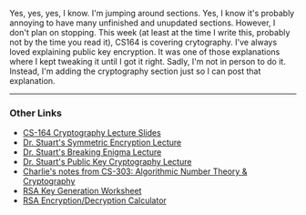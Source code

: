 Yes, yes, yes, I know.
I'm jumping around sections.
Yes, I know it's probably annoying to have many unfinished and unupdated
sections.
However, I don't plan on stopping.
This week (at least at the time I write this, probably not by the time you read
it), CS164 is covering crytography.
I've always loved explaining public key encryption.
It was one of those explanations where I kept tweaking it until I got it right.
Sadly, I'm not in person to do it.
Instead, I'm adding the cryptography section just so I can post that
explanation.

---

### Other Links

- [CS-164 Cryptography Lecture Slides](crypto/cryptoslides.pdf)
- [Dr. Stuart's Symmetric Encryption Lecture](https://1513041.mediaspace.kaltura.com/media/CS475+Crypto+1/1_b4or73id)
- [Dr. Stuart's Breaking Enigma Lecture](https://1513041.mediaspace.kaltura.com/media/CS475+Crypto+2/1_ceqt4ec4)
- [Dr. Stuart's Public Key Cryptography Lecture](https://1513041.mediaspace.kaltura.com/media/CS475+Crypto+3/1_st8qnz7g)
- [Charlie's notes from CS-303: Algorithmic Number Theory \& Cryptography](https://charlierose.dev/ref/cs303.pdf)
- [RSA Key Generation Worksheet](https://www.cs.drexel.edu/~jpopyack/Courses/CSP/Wi19/notes/10.1_Cryptography/RSAWorksheetv4f.html)
- [RSA Encryption/Decryption Calculator](https://www.cs.drexel.edu/~jpopyack/Courses/CSP/Wi19/notes/10.1_Cryptography/RSA_Express_EncryptDecrypt_v2.html)

